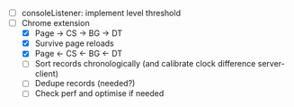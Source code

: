 - [ ] consoleListener: implement level threshold
- [ ] Chrome extension
    - [x] Page -> CS -> BG -> DT
    - [x] Survive page reloads
    - [x] Page <- CS <- BG <- DT
    - [ ] Sort records chronologically (and calibrate clock difference server-client)
    - [ ] Dedupe records (needed?)
    - [ ] Check perf and optimise if needed
